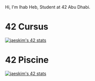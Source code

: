 Hi, I'm Ihab Heb, Student at 42 Abu Dhabi.

# 42 Cursus
[![jaeskim's 42 stats](https://badge42.herokuapp.com/api/stats/ihormi?cursus=42Cursus&privacyName=true)](https://github.com/JaeSeoKim/badge42)

# 42 Piscine
[![jaeskim's 42 stats](https://badge42.herokuapp.com/api/stats/ihormi?cursus=C%20Piscine)](https://github.com/JaeSeoKim/badge42)
